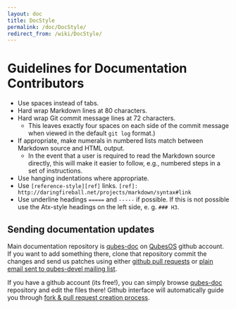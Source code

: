 ```yaml
---
layout: doc
title: DocStyle
permalink: /doc/DocStyle/
redirect_from: /wiki/DocStyle/
---
```


Guidelines for Documentation Contributors
=========================================

 * Use spaces instead of tabs.
 * Hard wrap Markdown lines at 80 characters.
 * Hard wrap Git commit message lines at 72 characters.
   * This leaves exactly four spaces on each side of the commit message when
   viewed in the default `git log` format.)
 * If appropriate, make numerals in numbered lists match between Markdown source
   and HTML output.
   * In the event that a user is required to read the Markdown
   source directly, this will make it easier to follow, e.g., numbered steps in
   a set of instructions.
 * Use hanging indentations
   where appropriate.
 * Use `[reference-style][ref]` links.
   `[ref]: http://daringfireball.net/projects/markdown/syntax#link`
 * Use underline headings `=====` and `-----` if possible. If this is not
   possible use the Atx-style headings on the left side, e. g. `### H3`.

Sending documentation updates
-----------------------------

Main documentation repository is [qubes-doc] on [QubesOS] github account. If
you want to add something there, clone that repository commit the changes and
send us patches using either [github pull requests][github-forking] or [plain
email sent to qubes-devel mailing list][patch].

If you have a github account (its free!), you can simply browse [qubes-doc]
repository and edit the files there! Github interface will automatically guide
you through [fork & pull request creation process][github-forking].

[qubes-doc]: https://github.com/QubesOS/qubes-doc
[QubesOS]: https://github.com/QubesOS/
[github-forking]: https://guides.github.com/activities/forking/
[patch]: /doc/SourceCode/#sending-a-patch
